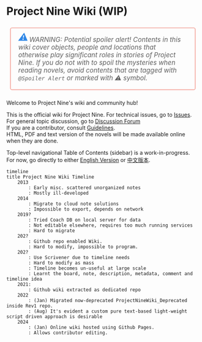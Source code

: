 <style>
    /* Blockquote style */
    blockquote{
        font-size:17px;
        font-style: italic;
        border: 1px solid #ed6555;
        border-radius:4px;
        padding: 20px;
        margin: 1.5em 10px;
    }
    blockquote:before {
        color: #2e87e7;
        content: "⚠️";
        font-size: 1.5em;
        line-height: 0.2em;
        margin-right: 0.1em;
        vertical-align: 0.1em;
    }
</style>

# Project Nine Wiki (WIP)

<!-- To differentiate this with any other earlier wiki attempts, we will codename this specifically as: Project Nine Wiki 2024 (or "P9 Wiki 2024", or just "P9 Wiki"). -->

<!-- 
The Project Nine Wiki is dedicated to Project Nine in-world entities, and NOT *about* project nine or per *meta-project-nine* - aka. those things "about" project nine are considered management sort of notes.
If something exists in our world (aka. on earth, and in-world), consider don't record it here in Wiki (record as Legends of NFC catalog instead) unless it's really siginificant.  

Specifically, those are the things that DO NOT go in this wiki:  

1. Descriptions of canonical novels, because those are (usually) NOT in-world entities.

On the other hand, we could have a seperate folder `Meta` which denote things not-in-world, thus making this wiki complete, and comprehensible about Project Nine.

For quick ideas that are not developed, use Legends of NFC: useful for names, relationships, foods, etc.

In the future this wiki is subject based, instead of physically (or geographically) based. And we are diminishing the role of categorization in favour of self-contained contents.
The only potentially programmable feature is tags. Otherwise this wiki is not programmed.
We don't need any images or videos - just text notes are good enough. All images should generally go to ~~either DigiKam or~~ Digital Assets (including P9 specific reference images).
-->

<blockquote>WARNING: Potential spoiler alert! Contents in this wiki cover objects, people and locations that otherwise play significant roles in stories of Project Nine. If you do not with to spoil the mysteries when reading novels, avoid contents that are tagged with <code>@Spoiler Alert</code> or marked with ⚠️ symbol.</blockquote>

<span id="banner">Welcome to Project Nine's wiki and community hub!</span>

This is the official wiki for Project Nine. 
For technical issues, go to [Issues](https://github.com/Charles-Zhang-Project-Nine/ProjectNineWiki/issues).  
For general topic discussion, go to [Discussion Forum](https://github.com/Charles-Zhang-Project-Nine/ProjectNineWiki/discussions)  
If you are a contributor, consult [Guidelines](https://wiki.nine.totalimagine.com/assets/blog/posts/2024/01/15/Project-Nine-Wiki-Community-Guidelines.html).  
HTML, PDF and text version of the novels will be made available online when they are done.

Top-level navigational Table of Contents (sidebar) is a work-in-progress.
For now, go directly to either [English Version](./en) or [中文版本](./中文).

```mermaid
timeline
title Project Nine Wiki Timeline
    2013
        : Early misc. scattered unorganized notes
        : Mostly ill-developed
    2014
        : Migrate to cloud note solutions
        : Impossible to export, depends on network
    2019?
        : Tried Coach DB on local server for data
        : Not editable elsewhere, requires too much running services
        : Hard to migrate
    202?
        : Github repo enabled Wiki.
        : Hard to modify, impossible to program.
    202?
        : Use Scrivener due to timeline needs
        : Hard to modify as mass
        : Timeline becomes un-useful at large scale
        : Learnt the board, note, description, metadata, comment and timeline idea
    2021:
        : Github wiki extracted as dedicated repo
    2022
        : (Jan) Migrated now-deprecated ProjectNineWiki_Deprecated inside Rev1 repo.
        : (Aug) It's evident a custom pure text-based light-weight script driven approach is desirable
    2024
        : (Jan) Online wiki hosted using Github Pages.
        : Allows contributor editing.
```